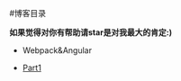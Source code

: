 #博客目录

**如果觉得对你有帮助请star是对我最大的肯定:)**

- Webpack&Angular
 + [Part1](https://github.com/bulldog478/blog/tree/master/Webpack%26Angular/Part1)